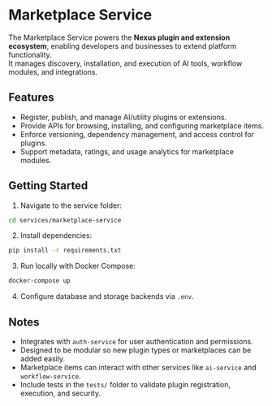 # Marketplace Service

The Marketplace Service powers the **Nexus plugin and extension ecosystem**, enabling developers and businesses to extend platform functionality.  
It manages discovery, installation, and execution of AI tools, workflow modules, and integrations.

## Features
- Register, publish, and manage AI/utility plugins or extensions.
- Provide APIs for browsing, installing, and configuring marketplace items.
- Enforce versioning, dependency management, and access control for plugins.
- Support metadata, ratings, and usage analytics for marketplace modules.

## Getting Started
1. Navigate to the service folder:
```bash
cd services/marketplace-service
````

2. Install dependencies:

```bash
pip install -r requirements.txt
```

3. Run locally with Docker Compose:

```bash
docker-compose up
```

4. Configure database and storage backends via `.env`.

## Notes

* Integrates with `auth-service` for user authentication and permissions.
* Designed to be modular so new plugin types or marketplaces can be added easily.
* Marketplace items can interact with other services like `ai-service` and `workflow-service`.
* Include tests in the `tests/` folder to validate plugin registration, execution, and security.